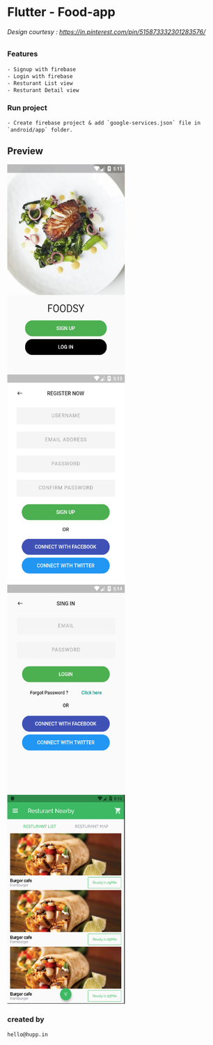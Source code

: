 # Flutter - Food-app
###### Design courtesy : https://in.pinterest.com/pin/515873332301283576/


### Features
    - Signup with firebase
    - Login with firebase
    - Resturant List view
    - Resturant Detail view


### Run project
    - Create firebase project & add `google-services.json` file in `android/app` folder.


## Preview

<img src="pictures/Screenshot%202018-12-29%20at%203.43.49%20PM.png" width="270em" height="480em" ><img src="pictures/Screenshot%202018-12-29%20at%203.43.59%20PM.png" width="270em" height="480em" ><img src="pictures/Screenshot%202018-12-29%20at%203.44.14%20PM.png" width="270em" height="480em"><img src="pictures/Screenshot%202019-08-16%20at%205.45.45%20PM.png" width="270em" height="480em">

### created by 
    hello@hupp.in
